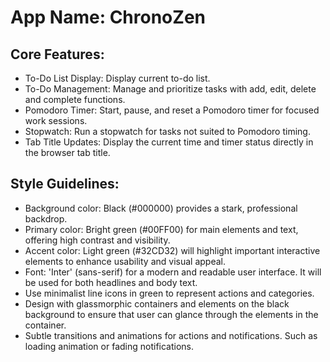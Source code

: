 # **App Name**: ChronoZen

## Core Features:

- To-Do List Display: Display current to-do list.
- To-Do Management: Manage and prioritize tasks with add, edit, delete and complete functions.
- Pomodoro Timer: Start, pause, and reset a Pomodoro timer for focused work sessions.
- Stopwatch: Run a stopwatch for tasks not suited to Pomodoro timing.
- Tab Title Updates: Display the current time and timer status directly in the browser tab title.

## Style Guidelines:

- Background color: Black (#000000) provides a stark, professional backdrop.
- Primary color: Bright green (#00FF00) for main elements and text, offering high contrast and visibility. 
- Accent color: Light green (#32CD32) will highlight important interactive elements to enhance usability and visual appeal.
- Font: 'Inter' (sans-serif) for a modern and readable user interface. It will be used for both headlines and body text.
- Use minimalist line icons in green to represent actions and categories. 
- Design with glassmorphic containers and elements on the black background to ensure that user can glance through the elements in the container.
- Subtle transitions and animations for actions and notifications. Such as loading animation or fading notifications.